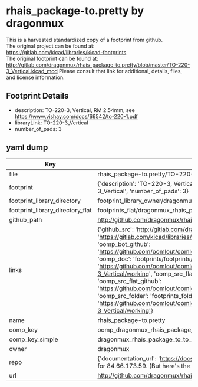 # rhais_package-to.pretty by dragonmux  
This is a harvested standardized copy of a footprint from github.  
The original project can be found at:  
https://gitlab.com/kicad/libraries/kicad-footprints  
The original footprint can be found at:
http://gitlab.com/dragonmux/rhais_package-to.pretty/blob/master/TO-220-3_Vertical.kicad_mod
Please consult that link for additional, details, files, and license information.  
## Footprint Details
* description: TO-220-3, Vertical, RM 2.54mm, see https://www.vishay.com/docs/66542/to-220-1.pdf  
* libraryLink: TO-220-3_Vertical  
* number_of_pads: 3  
## yaml dump  
| Key | Value |  
| --- | --- |  
| file | rhais_package-to.pretty/TO-220-3_Vertical.kicad_mod |  
| footprint | {'description': 'TO-220-3, Vertical, RM 2.54mm, see https://www.vishay.com/docs/66542/to-220-1.pdf', 'libraryLink': 'TO-220-3_Vertical', 'number_of_pads': 3} |  
| footprint_library_directory | footprint_library_owner/dragonmux_rhais_package-to.pretty |  
| footprint_library_directory_flat | footprints_flat/dragonmux_rhais_package_to_to_220_3_vertical/working |  
| github_path | http://github.com/dragonmux/rhais_package-to.pretty/blob/master/TO-220-3_Vertical.kicad_mod |  
| links | {'github_src': 'http://gitlab.com/dragonmux/rhais_package-to.pretty/blob/master/TO-220-3_Vertical.kicad_mod', 'github_src_repo': 'https://gitlab.com/kicad/libraries/kicad-footprints', 'oomp_bot': 'footprints/dragonmux_rhais_package_to_to_220_3_vertical/working', 'oomp_bot_github': 'https://github.com/oomlout/oomlout_oomp_footprint_bot/tree/main/footprints/dragonmux_rhais_package_to_to_220_3_vertical/working', 'oomp_doc': 'footprints/footprints/dragonmux/rhais_package-to/TO-220-3_Vertical/working/', 'oomp_doc_github': 'https://github.com/oomlout/oomlout_oomp_footprint_doc/tree/main/footprints/footprints/dragonmux/rhais_package-to/TO-220-3_Vertical/working', 'oomp_src_flat': 'footprints_flat/footprints_flat/dragonmux_rhais_package_to_to_220_3_vertical/working', 'oomp_src_flat_github': 'https://github.com/oomlout/oomlout_oomp_footprint_src/tree/main/footprints_flat/dragonmux_rhais_package_to_to_220_3_vertical/working', 'oomp_src_folder': 'footprints_folder/footprints_folder/dragonmux/rhais_package-to/TO-220-3_Vertical/working', 'oomp_src_folder_github': 'https://github.com/oomlout/oomlout_oomp_footprint_src/tree/main/footprints_folder/dragonmux/rhais_package-to/TO-220-3_Vertical/working'} |  
| name | rhais_package-to.pretty |  
| oomp_key | oomp_dragonmux_rhais_package_to_to_220_3_vertical |  
| oomp_key_simple | dragonmux_rhais_package_to_to_220_3_vertical |  
| owner | dragonmux |  
| repo | {'documentation_url': 'https://docs.github.com/rest/overview/resources-in-the-rest-api#rate-limiting', 'message': "API rate limit exceeded for 84.66.173.59. (But here's the good news: Authenticated requests get a higher rate limit. Check out the documentation for more details.)"} |  
| url | http://github.com/dragonmux/rhais_package-to.pretty |  

